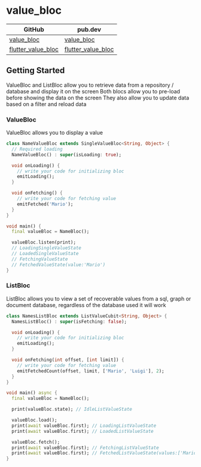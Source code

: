 # value_bloc

| GitHub | pub.dev |
| --- | --- |
| [value_bloc](https://github.com/BreX900/flutter_value_bloc/tree/master/value_bloc) | [value_bloc](https://pub.dev/packages/value_bloc) |
| [flutter_value_bloc](https://github.com/BreX900/flutter_value_bloc/tree/master/flutter_value_bloc) | [flutter_value_bloc](https://pub.dev/packages/flutter_value_bloc) |



## Getting Started
ValueBloc and ListBloc allow you to retrieve data from a repository / database and display it on the screen
Both blocs allow you to pre-load before showing the data on the screen
They also allow you to update data based on a filter and reload data



### ValueBloc
ValueBloc allows you to display a value
```dart
class NameValueBloc extends SingleValueBloc<String, Object> {
  // Required loading
  NameValueBloc() : super(isLoading: true);

  void onLoading() {
    // write your code for initializing bloc
    emitLoading();
  }

  void onFetching() {
    // write your code for fetching value
    emitFetched('Mario');
  }
}

void main() {
  final valueBloc = NameBloc();

  valueBloc.listen(print);
  // LoadingSingleValueState
  // LoadedSingleValueState
  // FetchingValueState
  // FetchedValueState(value:'Mario')
}
```



### ListBloc
ListBloc allows you to view a set of recoverable values from a sql, 
graph or document database, regardless of the database used it will work

```dart
class NamesListBloc extends ListValueCubit<String, Object> {
  NamesListBloc() : super(isFetching: false);

  void onLoading() {
    // write your code for initializing bloc
    emitLoading();
  }

  void onFetching(int offset, [int limit]) {
    // write your code for fetching value
    emitFetchedCount(offset, limit, ['Mario', 'Luigi'], 2);
  }
}

void main() async {
  final valueBloc = NameBloc();

  print(valueBloc.state); // IdleListValueState

  valueBloc.load(); 
  print(await valueBloc.first); // LoadingListValueState
  print(await valueBloc.first); // LoadedListValueState

  valueBloc.fetch(); 
  print(await valueBloc.first); // FetchingListValueState
  print(await valueBloc.first); // FetchedListValueState(values:['Mario','Luigi'])
}
```